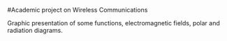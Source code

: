 #Academic project on Wireless Communications

Graphic presentation of some functions, electromagnetic fields, polar and radiation diagrams.
